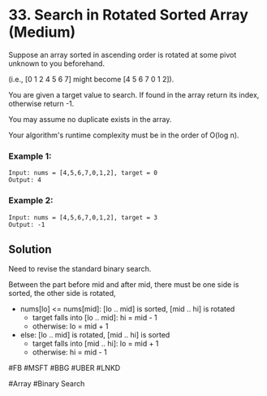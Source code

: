 # 33. Search in Rotated Sorted Array (Medium)

Suppose an array sorted in ascending order is rotated at some pivot unknown to you beforehand.

(i.e., [0 1 2 4 5 6 7] might become [4 5 6 7 0 1 2]).

You are given a target value to search. If found in the array return its index, otherwise return -1.

You may assume no duplicate exists in the array.

Your algorithm's runtime complexity must be in the order of O(log n).

### Example 1:
```
Input: nums = [4,5,6,7,0,1,2], target = 0
Output: 4
```
### Example 2:
```
Input: nums = [4,5,6,7,0,1,2], target = 3
Output: -1
```

## Solution
Need to revise the standard binary search. 

Between the part before mid and after mid, there must be one side is sorted, the other side is rotated,
- nums[lo] <= nums[mid]: [lo .. mid] is sorted, [mid .. hi] is rotated
  - target falls into [lo .. mid]: hi = mid - 1
  - otherwise: lo = mid + 1
- else: [lo .. mid] is rotated, [mid .. hi] is sorted
  - target falls into [mid .. hi]: lo = mid + 1
  - otherwise: hi = mid - 1

#FB #MSFT #BBG #UBER #LNKD

#Array #Binary Search
